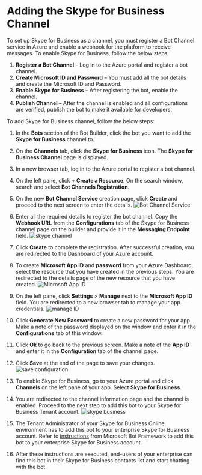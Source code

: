# Adding the Skype for Business Channel

To set up Skype for Business as a channel, you must register a Bot Channel service in Azure and enable a webhook for the platform to receive messages. To enable Skype for Business, follow the below steps:



1. **Register a Bot Channel** – Log in to the Azure portal and register a bot channel.
2. **Create Microsoft ID and Password** – You must add all the bot details and create the Microsoft ID and Password.
3. **Enable Skype for Business** – After registering the bot, enable the channel.
4. **Publish Channel** – After the channel is enabled and all configurations are verified, publish the bot to make it available for developers.

To add Skype for Business channel, follow the below steps:



1. In the **Bots** section of the Bot Builder, click the bot you want to add the **Skype for Business** channel to.
2. On the **Channels** tab, click the **Skype for Business** icon. The **Skype for Business Channel** page is displayed.
3. In a new browser tab, log in to the Azure portal to register a bot channel.
4. On the left pane, click **+ Create a Resource**. On the search window, search and select **Bot Channels Registration**.
5. On the new **Bot Channel Service** creation page, click **Create** and proceed to the next screen to enter the details.
![Bot Channel Service](../images/skype.png "Bot Channel Service")

6. Enter all the required details to register the bot channel. Copy the **Webhook URL** from the **Configurations** tab of the Skype for Business channel page on the builder and provide it in the **Messaging Endpoint** field.
![skype channel](../images/skype1.png "skype channel")

7. Click **Create** to complete the registration. After successful creation, you are redirected to the Dashboard of your Azure account.
8. To create **Microsoft App ID** and **password** from your Azure Dashboard, select the resource that you have created in the previous steps. You are redirected to the details page of the new resource that you have created.
![Microsoft App ID](../images/skype2.png "Microsoft App ID")

9. On the left pane, click **Settings** > **Manage** next to the **Microsoft App ID** field. You are redirected to a new browser tab to manage your app credentials.
![manage ID](../images/skype3.png "manage ID")

10. Click **Generate New Password** to create a new password for your app. Make a note of the password displayed on the window and enter it in the **Configurations** tab of this window.
11. Click **Ok** to go back to the previous screen. Make a note of the **App ID** and enter it in the **Configuration** tab of the channel page.
12. Click **Save** at the end of the page to save your changes.
![save configuration](../images/skype5.png "save configuration")

13. To enable Skype for Business, go to your Azure portal and click **Channels** on the left pane of your app. Select **Skype for Business**.
14. You are redirected to the channel information page and the channel is enabled. Proceed to the next step to add this bot to your Skype for Business Tenant account.
![skype business](../images/skype6.png "skype business")

15. The Tenant Administrator of your Skype for Business Online environment has to add this bot to your enterprise Skype for Business account. Refer to [instructions](https://skypeappregistration.azurewebsites.net/bot/370430e7-4a7f-4765-8ace-4dd8139b1866) from Microsoft Bot Framework to add this bot to your enterprise Skype for Business account.
16. After these instructions are executed, end-users of your enterprise can find this bot in their Skype for Business contacts list and start chatting with the bot.
